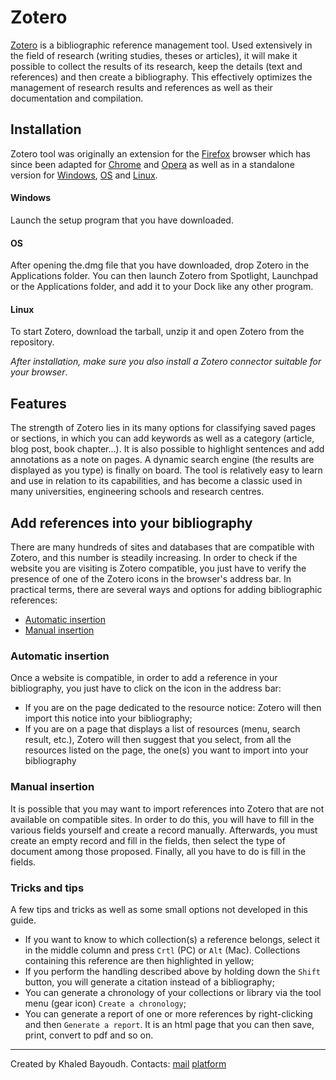 # Zotero
[Zotero](https://www.zotero.org) is a bibliographic reference management tool. Used extensively in the field of research (writing studies, theses or articles), it will make it possible to collect the results of its research, keep the details (text and references) and then create a bibliography. This effectively optimizes the management of research results and references as well as their documentation and compilation. 

## Installation
Zotero tool was originally an extension for the [Firefox](https://www.clubic.com/telecharger-fiche11003-mozilla-firefox.html) browser which has since been adapted for [Chrome](https://chrome.google.com/webstore/detail/zotero-connector/ekhagklcjbdpajgpjgmbionohlpdbjgc) and [Opera](https://addons.opera.com/en/extensions/details/zotero-connector/?display=en) as well as in a standalone version for [Windows](https://www.zotero.org/download/), [OS](https://www.zotero.org/download/) and [Linux](https://www.zotero.org/download/).
#### Windows
Launch the setup program that you have downloaded.
#### OS
After opening the.dmg file that you have downloaded, drop Zotero in the Applications folder. You can then launch Zotero from Spotlight, Launchpad or the Applications folder, and add it to your Dock like any other program.
#### Linux
To start Zotero, download the tarball, unzip it and open Zotero from the repository.

_After installation, make sure you also install a Zotero connector suitable for your browser_.

## Features
The strength of Zotero lies in its many options for classifying saved pages or sections, in which you can add keywords as well as a category (article, blog post, book chapter...). It is also possible to highlight sentences and add annotations as a note on pages. A dynamic search engine (the results are displayed as you type) is finally on board.
The tool is relatively easy to learn and use in relation to its capabilities, and has become a classic used in many universities, engineering schools and research centres.

## Add references into your bibliography
There are many hundreds of sites and databases that are compatible with Zotero, and this number is steadily increasing.
In order to check if the website you are visiting is Zotero compatible, you just have to verify the presence of one of the Zotero icons in the browser's address bar.
In practical terms, there are several ways and options for adding bibliographic references:

- [Automatic insertion](#automatic-insertion)
- [Manual insertion](#manual-insertion)

### Automatic insertion
Once a website is compatible, in order to add a reference in your bibliography, you just have to click on the icon in the address bar:
- If you are on the page dedicated to the resource notice: Zotero will then import this notice into your bibliography;
- If you are on a page that displays a list of resources (menu, search result, etc.), Zotero will then suggest that you select, from all the resources listed on the page, the one(s) you want to import into your bibliography 

### Manual insertion
It is possible that you may want to import references into Zotero that are not available on compatible sites. In order to do this, you will have to fill in the various fields yourself and create a record manually.
Afterwards, you must create an empty record and fill in the fields, then select the type of document among those proposed. Finally, all you have to do is fill in the fields.

### Tricks and tips
A few tips and tricks as well as some small options not developed in this guide.

- If you want to know to which collection(s) a reference belongs, select it in the middle column and press `Crtl` (PC) or `Alt` (Mac). Collections containing this reference are then highlighted in yellow;
- If you perform the handling described above by holding down the `Shift` button, you will generate a citation instead of a bibliography;
- You can generate a chronology of your collections or library via the tool menu (gear icon) `Create a chronology`;
- You can generate a report of one or more references by right-clicking and then `Generate a report`. It is an html page that you can then save, print, convert to pdf and so on.


------------
Created by Khaled Bayoudh. Contacts: [mail](mailto:khaled.isimm@gmail.com) [platform](http://deep-tech.cf)


